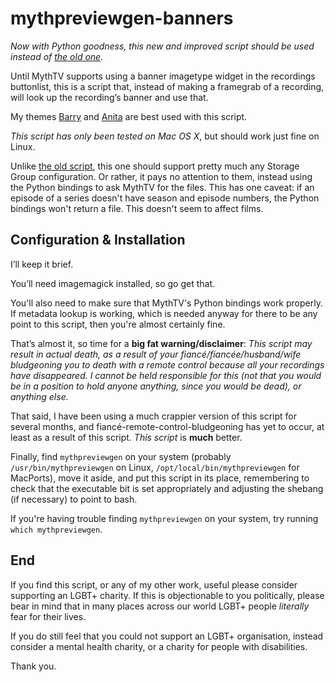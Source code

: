 mythpreviewgen-banners
======================

*Now with Python goodness, this new and improved script should be used instead of [the old one](https://github.com/sammyjayuk/sj-mythtv-scripts/tree/master/mythpreviewgen-banners).*

Until MythTV supports using a banner imagetype widget in the recordings buttonlist, this is a script that, instead of making a framegrab of a recording, will look up the recording’s banner and use that.

My themes [Barry](https://github.com/sammyjayuk/Barry_dev) and [Anita](https://github.com/sammyjayuk/Anita_dev) are best used with this script.

*This script has only been tested on Mac OS X*, but should work just fine on Linux.

Unlike [the old script](https://github.com/sammyjayuk/sj-mythtv-scripts/tree/master/mythpreviewgen-banners), this one should support pretty much any Storage Group configuration. Or rather, it pays no attention to them, instead using the Python bindings to ask MythTV for the files. This has one caveat: if an episode of a series doesn't have season and episode numbers, the Python bindings won't return a file. This doesn't seem to affect films.

Configuration & Installation
----------------------------

I’ll keep it brief.

You’ll need imagemagick installed, so go get that.

You'll also need to make sure that MythTV's Python bindings work properly. If metadata lookup is working, which is needed anyway for there to be any point to this script, then you're almost certainly fine.

That’s almost it, so time for a **big fat warning/disclaimer**:
*This script may result in actual death, as a result of your fiancé/fiancée/husband/wife bludgeoning you to death with a remote control because all your recordings have disappeared. I cannot be held responsible for this (not that you would be in a position to hold anyone anything, since you would be dead), or anything else.*

That said, I have been using a much crappier version of this script for several months, and fiancé-remote-control-bludgeoning has yet to occur, at least as a result of this script. *This script* is **much** better.

Finally, find `mythpreviewgen` on your system (probably `/usr/bin/mythpreviewgen` on Linux, `/opt/local/bin/mythpreviewgen` for MacPorts), move it aside, and put this script in its place, remembering to check that the executable bit is set appropriately and adjusting the shebang (if necessary) to point to bash.

If you're having trouble finding `mythpreviewgen` on your system, try running `which mythpreviewgen`.

End
---

If you find this script, or any of my other work, useful please consider supporting an LGBT+ charity. If this is objectionable to you politically, please bear in mind that in many places across our world LGBT+ people *literally* fear for their lives.

If you do still feel that you could not support an LGBT+ organisation, instead consider a mental health charity, or a charity for people with disabilities.

Thank you.
